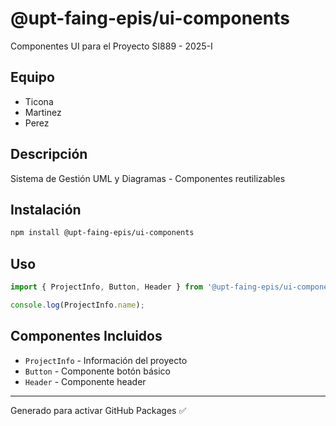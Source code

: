 # @upt-faing-epis/ui-components

Componentes UI para el Proyecto SI889 - 2025-I

## Equipo
- Ticona
- Martinez  
- Perez

## Descripción
Sistema de Gestión UML y Diagramas - Componentes reutilizables

## Instalación
```bash
npm install @upt-faing-epis/ui-components
```

## Uso
```javascript
import { ProjectInfo, Button, Header } from '@upt-faing-epis/ui-components';

console.log(ProjectInfo.name);
```

## Componentes Incluidos
- `ProjectInfo` - Información del proyecto
- `Button` - Componente botón básico  
- `Header` - Componente header

---
Generado para activar GitHub Packages ✅
